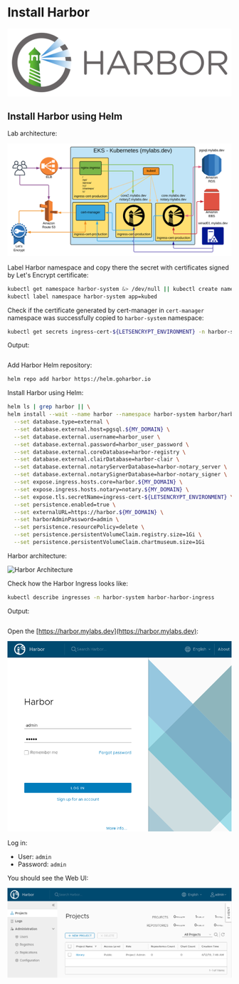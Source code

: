 # Install Harbor

![Harbor logo](https://raw.githubusercontent.com/cncf/artwork/c33a8386bce4eabc36e1d4972e0996db4630037b/projects/harbor/horizontal/color/harbor-horizontal-color.svg?sanitize=true
"Harbor logo")

## Install Harbor using Helm

Lab architecture:

![Lab architecture](https://raw.githubusercontent.com/ruzickap/k8s-harbor-presentation/master/images/harbor_demo_architecture_diagram.svg?sanitize=true
"Lab architecture")

Label Harbor namespace and copy there the secret with certificates signed by
Let's Encrypt certificate:

```bash
kubectl get namespace harbor-system &> /dev/null || kubectl create namespace harbor-system
kubectl label namespace harbor-system app=kubed
```

Check if the certificate generated by cert-manager in `cert-manager` namespace
was successfully copied to `harbor-system` namespace:

```bash
kubectl get secrets ingress-cert-${LETSENCRYPT_ENVIRONMENT} -n harbor-system -o json | jq ".metadata | .annotations, .labels"
```

Output:

```json
```

Add Harbor Helm repository:

```bash
helm repo add harbor https://helm.goharbor.io
```

Install Harbor using Helm:

```bash
helm ls | grep harbor || \
helm install --wait --name harbor --namespace harbor-system harbor/harbor --version v1.1.1 \
  --set database.type=external \
  --set database.external.host=pgsql.${MY_DOMAIN} \
  --set database.external.username=harbor_user \
  --set database.external.password=harbor_user_password \
  --set database.external.coreDatabase=harbor-registry \
  --set database.external.clairDatabase=harbor-clair \
  --set database.external.notaryServerDatabase=harbor-notary_server \
  --set database.external.notarySignerDatabase=harbor-notary_signer \
  --set expose.ingress.hosts.core=harbor.${MY_DOMAIN} \
  --set expose.ingress.hosts.notary=notary.${MY_DOMAIN} \
  --set expose.tls.secretName=ingress-cert-${LETSENCRYPT_ENVIRONMENT} \
  --set persistence.enabled=true \
  --set externalURL=https://harbor.${MY_DOMAIN} \
  --set harborAdminPassword=admin \
  --set persistence.resourcePolicy=delete \
  --set persistence.persistentVolumeClaim.registry.size=1Gi \
  --set persistence.persistentVolumeClaim.chartmuseum.size=1Gi
```

Harbor architecture:

![Harbor Architecture](https://raw.githubusercontent.com/goharbor/harbor/5d31dd5b57d83f300907744aabf13ca60aac19b3/docs/img/harbor-arch.png
"Harbor Architecture")

Check how the Harbor Ingress looks like:

```bash
kubectl describe ingresses -n harbor-system harbor-harbor-ingress
```

Output:

```text
```

Open the [https://harbor.mylabs.dev](https://harbor.mylabs.dev):

![Harbor login page](./harbor_login_page.png "Harbor login page")

Log in:

* User: `admin`
* Password: `admin`

You should see the Web UI:

![Harbor](./harbor_projects.png "Harbor")
